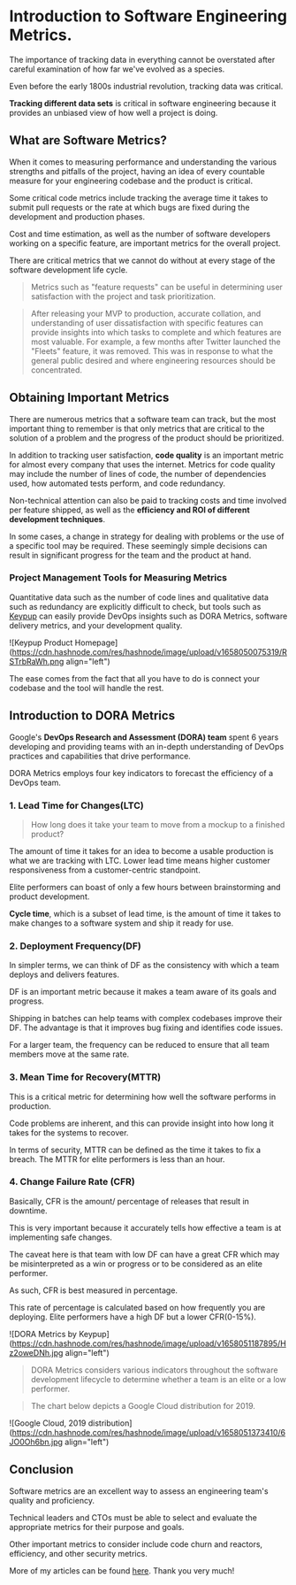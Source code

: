 # Introduction to Software Engineering Metrics.

The importance of tracking data in everything cannot be overstated after careful examination of how far we've evolved as a species.

Even before the early 1800s industrial revolution, tracking data was critical.

**Tracking different data sets** is critical in software engineering because it provides an unbiased view of how well a project is doing.


## What are Software Metrics?

When it comes to measuring performance and understanding the various strengths and pitfalls of the project, having an idea of every countable measure for your engineering codebase and the product is critical.

Some critical code metrics include tracking the average time it takes to submit pull requests or the rate at which bugs are fixed during the development and production phases.

Cost and time estimation, as well as the number of software developers working on a specific feature, are important metrics for the overall project.

There are critical metrics that we cannot do without at every stage of the software development life cycle.

> Metrics such as "feature requests" can be useful in determining user satisfaction with the project and task prioritization.

> After releasing your MVP to production, accurate collation, and understanding of user dissatisfaction with specific features can provide insights into which tasks to complete and which features are most valuable. For example, a few months after Twitter launched the "Fleets" feature, it was removed. This was in response to what the general public desired and where engineering resources should be concentrated.

## Obtaining Important Metrics

There are numerous metrics that a software team can track, but the most important thing to remember is that only metrics that are critical to the solution of a problem and the progress of the product should be prioritized.

In addition to tracking user satisfaction, **code quality** is an important metric for almost every company that uses the internet. Metrics for code quality may include the number of lines of code, the number of dependencies used, how automated tests perform, and code redundancy.

Non-technical attention can also be paid to tracking costs and time involved per feature shipped, as well as the **efficiency and ROI of different development techniques**.

In some cases, a change in strategy for dealing with problems or the use of a specific tool may be required. These seemingly simple decisions can result in significant progress for the team and the product at hand.

### Project Management Tools for Measuring Metrics

Quantitative data such as the number of code lines and qualitative data such as redundancy are explicitly difficult to check, but tools such as [Keypup](https://www.keypup.io/product) can easily provide DevOps insights such as DORA Metrics, software delivery metrics, and your development quality.


![Keypup Product Homepage](https://cdn.hashnode.com/res/hashnode/image/upload/v1658050075319/RSTrbRaWh.png align="left")

The ease comes from the fact that all you have to do is connect your codebase and the tool will handle the rest.

## Introduction to DORA Metrics

Google's **DevOps Research and Assessment (DORA) team** spent 6 years developing and providing teams with an in-depth understanding of DevOps practices and capabilities that drive performance.

DORA Metrics employs four key indicators to forecast the efficiency of a DevOps team.


### 1. Lead Time for Changes(LTC)

> How long does it take your team to move from a mockup to a finished product?

The amount of time it takes for an idea to become a usable production is what we are tracking with LTC. Lower lead time means higher customer responsiveness from a customer-centric standpoint.

Elite performers can boast of only a few hours between brainstorming and product development.

**Cycle time**, which is a subset of lead time, is the amount of time it takes to make changes to a software system and ship it ready for use.


### 2. Deployment Frequency(DF)

In simpler terms, we can think of DF as the consistency with which a team deploys and delivers features.

DF is an important metric because it makes a team aware of its goals and progress.

Shipping in batches can help teams with complex codebases improve their DF. The advantage is that it improves bug fixing and identifies code issues.

For a larger team, the frequency can be reduced to ensure that all team members move at the same rate.

### 3. Mean Time for Recovery(MTTR)

This is a critical metric for determining how well the software performs in production.

Code problems are inherent, and this can provide insight into how long it takes for the systems to recover.

In terms of security, MTTR can be defined as the time it takes to fix a breach. The MTTR for elite performers is less than an hour.


### 4. Change Failure Rate (CFR)

Basically, CFR is the amount/ percentage of releases that result in downtime.

This is very important because it accurately tells how effective a team is at implementing safe changes.

The caveat here is that team with low DF can have a great CFR which may be misinterpreted as a win or progress or to be considered as an elite performer.

As such, CFR is best measured in percentage.

This rate of percentage is calculated based on how frequently you are deploying. Elite performers have a high DF but a lower CFR(0-15%).



![DORA Metrics by Keypup](https://cdn.hashnode.com/res/hashnode/image/upload/v1658051187895/Hz2oweDNh.jpg align="left")


> DORA Metrics considers various indicators throughout the software development lifecycle to determine whether a team is an elite or a low performer.

> The chart below depicts a Google Cloud distribution for 2019.


![Google Cloud, 2019 distribution](https://cdn.hashnode.com/res/hashnode/image/upload/v1658051373410/6JO0Oh6bn.jpg align="left")


## Conclusion

Software metrics are an excellent way to assess an engineering team's quality and proficiency.

Technical leaders and CTOs must be able to select and evaluate the appropriate metrics for their purpose and goals.

Other important metrics to consider include code churn and reactors, efficiency, and other security metrics.

More of my articles can be found [here](https://www.michaelasiedu.com/). Thank you very much!